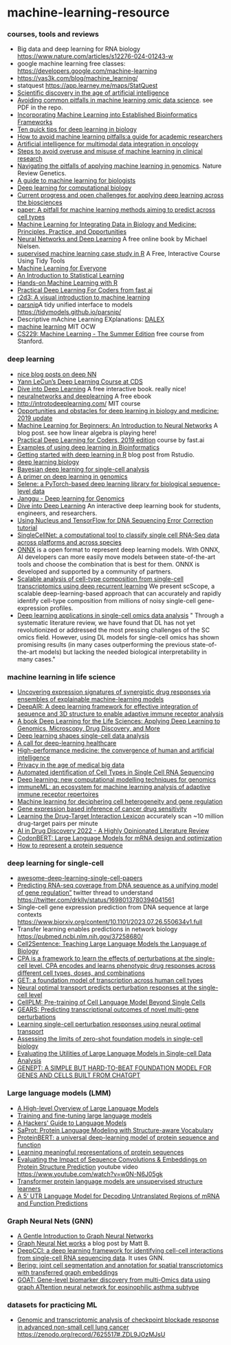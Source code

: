 # machine-learning-resource

### courses, tools and reviews

* Big data and deep learning for RNA biology https://www.nature.com/articles/s12276-024-01243-w
* google machine learning free classes: https://developers.google.com/machine-learning
* https://vas3k.com/blog/machine_learning/
* statquest https://app.learney.me/maps/StatQuest
* [Scientific discovery in the age of artificial intelligence](https://www.nature.com/articles/s41586-023-06221-2)
* [Avoiding common pitfalls in machine learning omic data science](https://www.nature.com/articles/s41563-018-0241-z). see PDF in the repo.
* [Incorporating Machine Learning into Established Bioinformatics Frameworks](https://www.cell.com/immunity/fulltext/S1074-7613(23)00129-2?)
* [Ten quick tips for deep learning in biology](https://www.ncbi.nlm.nih.gov/pmc/articles/PMC8946751/)
* [How to avoid machine learning pitfalls:a guide for academic researchers](https://arxiv.org/abs/2108.02497)
* [Artificial intelligence for multimodal data integration in oncology](https://www.cell.com/cancer-cell/fulltext/S1535-6108(22)00441-X)
* [Steps to avoid overuse and misuse of machine learning in clinical research](https://www.nature.com/articles/s41591-022-01961-6)
* [Navigating the pitfalls of applying machine learning in genomics](https://www.nature.com/articles/s41576-021-00434-9). Nature Review Genetics.
* [A guide to machine learning for biologists](https://www.nature.com/articles/s41580-021-00407-0)
* [Deep learning for computational biology](https://www.embopress.org/doi/full/10.15252/msb.20156651)
* [Current progress and open challenges for applying deep learning across the biosciences](https://www.nature.com/articles/s41467-022-29268-7)
* [paper: A pitfall for machine learning methods aiming to predict across cell types](https://www.biorxiv.org/content/early/2019/01/04/512434)
* [Machine Learning for Integrating Data in Biology and Medicine: Principles, Practice, and Opportunities](https://arxiv.org/abs/1807.00123)
* [Neural Networks and Deep Learning](http://neuralnetworksanddeeplearning.com/) A free online book by Michael Nielsen.
* [supervised machine learning case study in R](https://supervised-ml-course.netlify.com/) A Free, Interactive Course Using Tidy Tools
* [Machine Learning for Everyone](https://vas3k.com/blog/machine_learning/)
* [An Introduction to Statistical Learning](https://www-bcf.usc.edu/~gareth/ISL/)
* [Hands-on Machine Learning with R](https://bradleyboehmke.github.io/HOML/)
* [Practical Deep Learning For Coders from fast ai](http://course.fast.ai/) 
* [r2d3: A visual introduction to machine learning](http://www.r2d3.us/)
* [parsnip](https://github.com/tidymodels/parsnip)A tidy unified interface to models https://tidymodels.github.io/parsnip/
* Descriptive mAchine Learning EXplanations: [DALEX](https://pbiecek.github.io/DALEX/)
* [machine learning](https://ocw.mit.edu/courses/electrical-engineering-and-computer-science/6-867-machine-learning-fall-2006/) MIT OCW
* [CS229: Machine Learning - The Summer Edition](https://cs229.stanford.edu/syllabus-summer2020.html) free course from Stanford.

### deep learning

* [nice blog posts on deep NN](https://colah.github.io/)
* [Yann LeCun’s Deep Learning Course at CDS](https://cds.nyu.edu/deep-learning/)
* [Dive into Deep Learning](https://d2l.ai/) A free interactive book. really nice!
* [neuralnetworks and deeplearning](http://neuralnetworksanddeeplearning.com/) A free ebook
* http://introtodeeplearning.com/ MIT course
* [Opportunities and obstacles for deep learning in biology and medicine: 2019 update](https://greenelab.github.io/deep-review/)
* [Machine Learning for Beginners: An Introduction to Neural Networks](https://victorzhou.com/blog/intro-to-neural-networks/) A blog post. see how linear algebra is playing here!
* [Practical Deep Learning for Coders, 2019 edition](https://course.fast.ai/) course by fast.ai
* [Examples of using deep learning in Bioinformatics](https://github.com/lykaust15/Deep_learning_examples)
* [Getting started with deep learning in R](https://blogs.rstudio.com/tensorflow/posts/2018-09-07-getting-started/) blog post from Rstudio.  
* [deep learning biology](https://github.com/hussius/deeplearning-biology)
* [Bayesian deep learning for single-cell analysis](https://www.nature.com/articles/s41592-018-0230-9)
* [A primer on deep learning in genomics](https://www.nature.com/articles/s41588-018-0295-5)
* [Selene: a PyTorch-based deep learning library for biological sequence-level data](https://www.biorxiv.org/content/early/2018/12/14/438291)
* [Janggu - Deep learning for Genomics](https://github.com/BIMSBbioinfo/janggu)
* [Dive into Deep Learning](http://en.diveintodeeplearning.org/) An interactive deep learning book for students, engineers, and researchers.
* [Using Nucleus and TensorFlow for DNA Sequencing Error Correction](https://medium.com/tensorflow/using-nucleus-and-tensorflow-for-dna-sequencing-error-correction-47f3f7fc1a50) [tutorial](https://colab.research.google.com/github/google/nucleus/blob/master/nucleus/examples/dna_sequencing_error_correction.ipynb)
* [SingleCellNet: a computational tool to classify single cell RNA-Seq data across platforms and across species](https://www.biorxiv.org/content/early/2018/12/31/508085)
* [ONNX](http://onnx.ai/) is a open format to represent deep learning models. With ONNX, AI developers can more easily move models between state-of-the-art tools and choose the combination that is best for them. ONNX is developed and supported by a community of partners.
* [Scalable analysis of cell-type composition from single-cell transcriptomics using deep recurrent learning](https://www.nature.com/articles/s41592-019-0353-7) We present scScope, a scalable deep-learning-based approach that can accurately and rapidly identify cell-type composition from millions of noisy single-cell gene-expression profiles.
* [Deep learning applications in single-cell omics data analysis](https://www.biorxiv.org/content/10.1101/2021.11.26.470166v1) " Through a systematic literature review, we have found that DL has not yet revolutionized or addressed the most pressing challenges of the SC omics field. However, using DL models for single-cell omics has shown promising results (in many cases outperforming the previous state-of-the-art models) but lacking the needed biological interpretability in many cases."

### machine learning in life science
* [Uncovering expression signatures of synergistic drug responses via ensembles of explainable machine-learning models](https://www.nature.com/articles/s41551-023-01034-0)
* [DeepAIR: A deep learning framework for effective integration of sequence and 3D structure to enable adaptive immune receptor analysis
](https://www.science.org/doi/10.1126/sciadv.abo5128)
* [A book Deep Learning for the Life Sciences: Applying Deep Learning to Genomics, Microscopy, Drug Discovery, and More](https://www.amazon.com/Deep-Learning-Life-Sciences-Microscopy/dp/1492039837)
* [Deep learning shapes single-cell data analysis](https://www.nature.com/articles/s41580-022-00466-x)
* [A call for deep-learning healthcare](https://www.nature.com/articles/s41591-018-0320-3)
* [High-performance medicine: the convergence of human and artificial intelligence](https://www.nature.com/articles/s41591-018-0300-7)
* [Privacy in the age of medical big data](https://www.nature.com/articles/s41591-018-0272-7)
* [Automated identification of Cell Types in Single Cell RNA Sequencing](https://www.biorxiv.org/content/10.1101/532093v1)
* [Deep learning: new computational modelling techniques for genomics](https://www.nature.com/articles/s41576-019-0122-6)
* [immuneML: an ecosystem for machine learning analysis of adaptive immune receptor repertoires](https://www.biorxiv.org/content/10.1101/2021.03.08.433891v1)
* [Machine learning for deciphering cell heterogeneity and gene regulation](https://www.nature.com/articles/s43588-021-00038-7)
* [Gene expression based inference of cancer drug sensitivity](https://www.nature.com/articles/s41467-022-33291-z)
* [Learning the Drug-Target Interaction Lexicon](https://www.biorxiv.org/content/10.1101/2022.12.06.519374v1) accurately scan ~10 million drug-target pairs per minute
* [AI in Drug Discovery 2022 - A Highly Opinionated Literature Review](http://practicalcheminformatics.blogspot.com/2023/01/ai-in-drug-discovery-2022-highly.html)
* [CodonBERT: Large Language Models for mRNA design and optimization](https://www.biorxiv.org/content/10.1101/2023.09.09.556981v1)
* [How to represent a protein sequence](https://liambai.com/protein-representation/)
  
### deep learning for single-cell

* [awesome-deep-learning-single-cell-papers](https://github.com/OmicsML/awesome-deep-learning-single-cell-papers#gan-or-diffusion-model)
* [Predicting RNA-seq coverage from DNA sequence as a unifying model of gene regulation”](https://www.biorxiv.org/content/10.1101/2023.08.30.555582v1) twitter thread to understand https://twitter.com/drklly/status/1698013780394041561
* Single-cell gene expression prediction from DNA sequence at large contexts  https://www.biorxiv.org/content/10.1101/2023.07.26.550634v1.full
* Transfer learning enables predictions in network biology https://pubmed.ncbi.nlm.nih.gov/37258680/
* [Cell2Sentence: Teaching Large Language Models the Language of Biology](https://www.biorxiv.org/content/10.1101/2023.09.11.557287v1)
* [CPA is a framework to learn the effects of perturbations at the single-cell level. CPA encodes and learns phenotypic drug responses across different cell types, doses, and combinations](https://github.com/theislab/cpa)
* [GET: a foundation model of transcription across human cell types](https://www.biorxiv.org/content/10.1101/2023.09.24.559168v1)
* [Neural optimal transport predicts perturbation responses at the single-cell level](https://www.nature.com/articles/s41592-023-01968-y)
* [CellPLM: Pre-training of Cell Language Model Beyond Single Cells](https://www.biorxiv.org/content/10.1101/2023.10.03.560734v1)
* [GEARS: Predicting transcriptional outcomes of novel multi-gene perturbations](https://github.com/snap-stanford/GEARS)
* [Learning single-cell perturbation responses using neural optimal transport](https://www.nature.com/articles/s41592-023-01969-x)
* [Assessing the limits of zero-shot foundation models in single-cell biology](https://www.biorxiv.org/content/10.1101/2023.10.16.561085v1)
* [Evaluating the Utilities of Large Language Models in Single-cell Data Analysis](https://www.biorxiv.org/content/10.1101/2023.09.08.555192v3)
* [GENEPT: A SIMPLE BUT HARD-TO-BEAT FOUNDATION MODEL FOR GENES AND CELLS BUILT FROM CHATGPT](https://www.biorxiv.org/content/10.1101/2023.10.16.562533v1)

  
### Large language models (LMM)  

* [A High-level Overview of Large Language Models](https://www.borealisai.com/research-blogs/a-high-level-overview-of-large-language-models/)
* [Training and fine-tuning large language models](https://www.borealisai.com/research-blogs/training-and-fine-tuning-large-language-models/)
* [A Hackers' Guide to Language Models](https://www.youtube.com/watch?v=jkrNMKz9pWU)
* [SaProt: Protein Language Modeling with Structure-aware Vocabulary](https://www.biorxiv.org/content/10.1101/2023.10.01.560349v2)
* [ProteinBERT: a universal deep-learning model of protein sequence and function](https://academic.oup.com/bioinformatics/article/38/8/2102/6502274)
* [Learning meaningful representations of protein sequences](https://www.nature.com/articles/s41467-022-29443-w)
* [Evaluating the Impact of Sequence Convolutions & Embeddings on Protein Structure Prediction](https://wandb.ai/koes-group/protein-transformer/reports/Evaluating-the-Impact-of-Sequence-Convolutions-Embeddings-on-Protein-Structure-Prediction--Vmlldzo2OTg4Nw) youtube video https://www.youtube.com/watch?v=w0N-N6J05gk
* [Transformer protein language models are unsupervised structure learners](https://www.biorxiv.org/content/10.1101/2020.12.15.422761v1)
* [A 5’ UTR Language Model for Decoding Untranslated Regions of mRNA and Function Predictions](https://www.biorxiv.org/content/10.1101/2023.10.11.561938v1)

### Graph Neural Nets (GNN)

* [A Gentle Introduction to Graph Neural Networks](https://distill.pub/2021/gnn-intro/)
* [Graph Neural Net works](https://mbernste.github.io/posts/gcn/) a blog post by Matt B.
* [DeepCCI: a deep learning framework for identifying cell-cell interactions from single-cell RNA sequencing data](https://academic.oup.com/bioinformatics/advance-article/doi/10.1093/bioinformatics/btad596/7281356?login=false). It uses GNN.
* [Bering: joint cell segmentation and annotation for spatial transcriptomics with transferred graph embeddings](https://www.biorxiv.org/content/10.1101/2023.09.19.558548v1)
* [GOAT: Gene-level biomarker discovery from multi-Omics data using graph ATtention neural network for eosinophilic asthma subtype](https://academic.oup.com/bioinformatics/advance-article/doi/10.1093/bioinformatics/btad582/7280697?login=false)

### datasets for practicing ML

* [Genomic and transcriptomic analysis of checkpoint blockade response in advanced non-small cell lung cancer](https://www.nature.com/articles/s41588-023-01355-5#data-availability) https://zenodo.org/record/7625517#.ZDL9JOzMJsU
